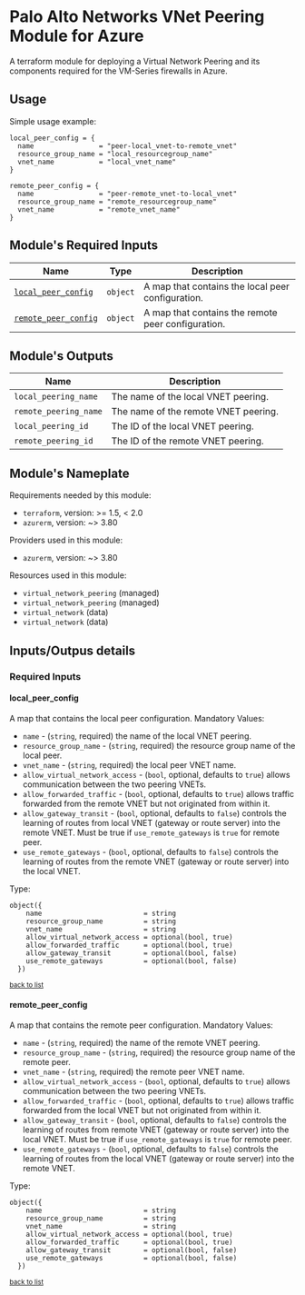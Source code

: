 <!-- BEGIN_TF_DOCS -->
# Palo Alto Networks VNet Peering Module for Azure

A terraform module for deploying a Virtual Network Peering and its components required for the VM-Series firewalls in Azure.

## Usage

Simple usage example:

```hcl
local_peer_config = {
  name                = "peer-local_vnet-to-remote_vnet"
  resource_group_name = "local_resourcegroup_name"
  vnet_name           = "local_vnet_name"
}

remote_peer_config = {
  name                = "peer-remote_vnet-to-local_vnet"
  resource_group_name = "remote_resourcegroup_name"
  vnet_name           = "remote_vnet_name"
}
```

## Module's Required Inputs

Name | Type | Description
--- | --- | ---
[`local_peer_config`](#local_peer_config) | `object` | A map that contains the local peer configuration.
[`remote_peer_config`](#remote_peer_config) | `object` | A map that contains the remote peer configuration.




## Module's Outputs

Name |  Description
--- | ---
`local_peering_name` | The name of the local VNET peering.
`remote_peering_name` | The name of the remote VNET peering.
`local_peering_id` | The ID of the local VNET peering.
`remote_peering_id` | The ID of the remote VNET peering.

## Module's Nameplate


Requirements needed by this module:

- `terraform`, version: >= 1.5, < 2.0
- `azurerm`, version: ~> 3.80


Providers used in this module:

- `azurerm`, version: ~> 3.80




Resources used in this module:

- `virtual_network_peering` (managed)
- `virtual_network_peering` (managed)
- `virtual_network` (data)
- `virtual_network` (data)

## Inputs/Outpus details

### Required Inputs


#### local_peer_config

A map that contains the local peer configuration.
Mandatory Values: 
- `name`                         - (`string`, required) the name of the local VNET peering.
- `resource_group_name`          - (`string`, required) the resource group name of the local peer.
- `vnet_name`                    - (`string`, required) the local peer VNET name.
- `allow_virtual_network_access` - (`bool`, optional, defaults to `true`) allows communication between the two peering VNETs.
- `allow_forwarded_traffic`      - (`bool`, optional, defaults to `true`) allows traffic forwarded from the remote VNET but not
                                   originated from within it.
- `allow_gateway_transit`        - (`bool`, optional, defaults to `false`) controls the learning of routes from local VNET
                                   (gateway or route server) into the remote VNET. Must be true if `use_remote_gateways` is
                                   `true` for remote peer.
- `use_remote_gateways`          - (`bool`, optional, defaults to `false`) controls the learning of routes from the remote VNET
                                   (gateway or route server) into the local VNET.


Type: 

```hcl
object({
    name                         = string
    resource_group_name          = string
    vnet_name                    = string
    allow_virtual_network_access = optional(bool, true)
    allow_forwarded_traffic      = optional(bool, true)
    allow_gateway_transit        = optional(bool, false)
    use_remote_gateways          = optional(bool, false)
  })
```


<sup>[back to list](#modules-required-inputs)</sup>

#### remote_peer_config

A map that contains the remote peer configuration.
Mandatory Values: 
- `name`                         - (`string`, required) the name of the remote VNET peering.
- `resource_group_name`          - (`string`, required) the resource group name of the remote peer.
- `vnet_name`                    - (`string`, required) the remote peer VNET name.
- `allow_virtual_network_access` - (`bool`, optional, defaults to `true`) allows communication between the two peering VNETs.
- `allow_forwarded_traffic`      - (`bool`, optional, defaults to `true`) allows traffic forwarded from the local VNET but not
                                   originated from within it.
- `allow_gateway_transit`        - (`bool`, optional, defaults to `false`) controls the learning of routes from remote VNET
                                   (gateway or route server) into the local VNET. Must be true if `use_remote_gateways` is
                                  `true` for remote peer.
- `use_remote_gateways`          - (`bool`, optional, defaults to `false`) controls the learning of routes from the local VNET
                                   (gateway or route server) into the remote VNET.


Type: 

```hcl
object({
    name                         = string
    resource_group_name          = string
    vnet_name                    = string
    allow_virtual_network_access = optional(bool, true)
    allow_forwarded_traffic      = optional(bool, true)
    allow_gateway_transit        = optional(bool, false)
    use_remote_gateways          = optional(bool, false)
  })
```


<sup>[back to list](#modules-required-inputs)</sup>


<!-- END_TF_DOCS -->